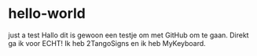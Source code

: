 # hello-world
just a test
Hallo dit is gewoon een testje om met GitHub om te gaan. Direkt ga ik voor ECHT!
Ik heb 2TangoSigns en ik heb MyKeyboard.
